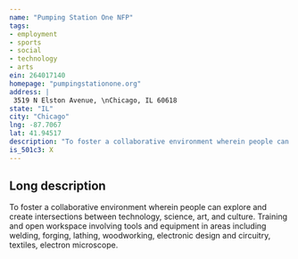 ```yaml
---
name: "Pumping Station One NFP"
tags:
- employment
- sports
- social
- technology
- arts
ein: 264017140
homepage: "pumpingstationone.org"
address: |
 3519 N Elston Avenue, \nChicago, IL 60618
state: "IL"
city: "Chicago"
lng: -87.7067
lat: 41.94517
description: "To foster a collaborative environment wherein people can explore and create intersections between technology, science, art, and culture. "
is_501c3: X
---
```


## Long description

To foster a collaborative environment wherein people can explore and create intersections between technology, science, art, and culture. Training and open workspace involving tools and equipment in areas including welding, forging, lathing, woodworking, electronic design and circuitry, textiles, electron microscope. 
